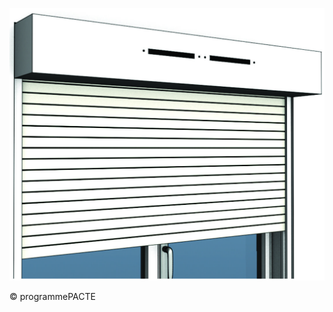 ![](<images/Ventilation Mécanique Répartie (VMR) - Entrées d'air - 13/_page_0_Picture_0.jpeg>)

© programmePACTE